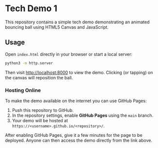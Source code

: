 # Tech Demo 1

This repository contains a simple tech demo demonstrating an animated bouncing ball using HTML5 Canvas and JavaScript.

## Usage

Open `index.html` directly in your browser or start a local server:

```bash
python3 -m http.server
```

Then visit [http://localhost:8000](http://localhost:8000) to view the demo. Clicking (or tapping) on the canvas will reposition the ball.

### Hosting Online

To make the demo available on the internet you can use GitHub Pages:

1. Push this repository to GitHub.
2. In the repository settings, enable **GitHub Pages** using the `main` branch.
3. Your demo will be hosted at `https://<username>.github.io/<repository>/`.

After enabling GitHub Pages, give it a few minutes for the page to be deployed. Anyone can then access the demo directly from the link above.
